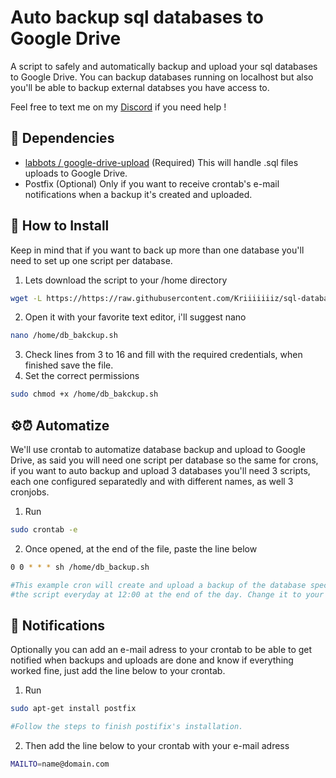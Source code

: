# Auto backup sql databases to Google Drive
A script to safely and automatically backup and upload your sql databases to Google Drive.
You can backup databases running on localhost but also you'll be able to backup external databses you have access to.

Feel free to text me on my [Discord](https://discord.io/KrizOnDev) if you need help !

## 🔩 Dependencies
* [labbots / google-drive-upload](https://github.com/labbots/google-drive-upload#documentation) (Required) This will handle .sql files uploads to Google Drive.
* Postfix (Optional) Only if you want to receive crontab's e-mail notifications when a backup it's created and uploaded.


## 🔧 How to Install
Keep in mind that if you want to back up more than one database you'll need to set up one script per database.

1. Lets download the script to your /home directory
```bash
wget -L https://https://raw.githubusercontent.com/Kriiiiiiiz/sql-database-to-drive/main/db_backup.sh -P /home/
```
2. Open it with your favorite text editor, i'll suggest nano
```bash
nano /home/db_bakckup.sh
```
3. Check lines from 3 to 16 and fill with the required credentials, when finished save the file.
4. Set the correct permissions
```bash
sudo chmod +x /home/db_bakckup.sh
```


## ⚙️⏰ Automatize
We'll use crontab to automatize database backup and upload to Google Drive, as said you will need one script per database so the same for crons, if you want to auto backup and upload 3 databases you'll need 3 scripts, each one configured separatedly and with different names, as well 3 cronjobs.

1. Run
```bash
sudo crontab -e
```
2. Once opened, at the end of the file, paste the line below
```bash
0 0 * * * sh /home/db_backup.sh 

#This example cron will create and upload a backup of the database specified in
#the script everyday at 12:00 at the end of the day. Change it to your needs.
```

## 🔔 Notifications
Optionally you can add an e-mail adress to your crontab to be able to get notified when backups and uploads are done and know if everything worked fine, just add the line below to your crontab.

1. Run
```bash
sudo apt-get install postfix

#Follow the steps to finish postifix's installation.
```
2. Then add the line below to your crontab with your e-mail adress
```bash
MAILTO=name@domain.com
```

